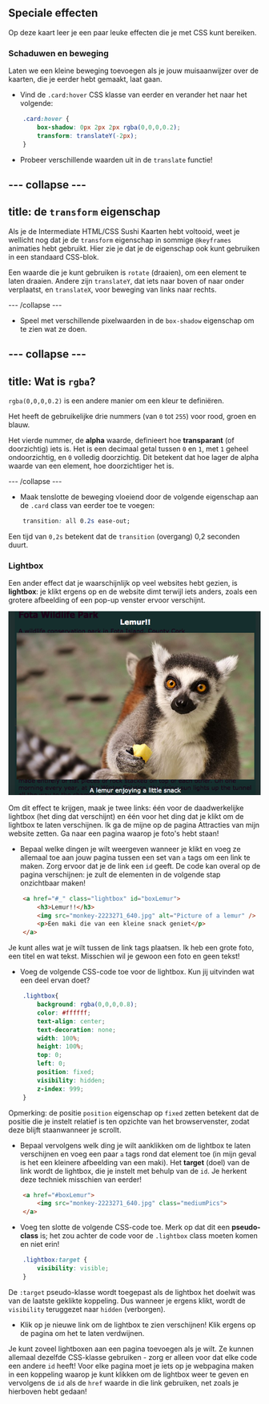 ## Speciale effecten

Op deze kaart leer je een paar leuke effecten die je met CSS kunt bereiken.

### Schaduwen en beweging

Laten we een kleine beweging toevoegen als je jouw muisaanwijzer over de kaarten, die je eerder hebt gemaakt, laat gaan.

+ Vind de `.card:hover` CSS klasse van eerder en verander het naar het volgende:

```css
    .card:hover {
        box-shadow: 0px 2px 2px rgba(0,0,0,0.2); 
        transform: translateY(-2px);
    }
```

+ Probeer verschillende waarden uit in de `translate` functie!

## \--- collapse \---

## title: de `transform` eigenschap

Als je de Intermediate HTML/CSS Sushi Kaarten hebt voltooid, weet je wellicht nog dat je de `transform` eigenschap in sommige `@keyframes` animaties hebt gebruikt. Hier zie je dat je de eigenschap ook kunt gebruiken in een standaard CSS-blok.

Een waarde die je kunt gebruiken is `rotate` (draaien), om een ​​element te laten draaien. Andere zijn `translateY`, dat iets naar boven of naar onder verplaatst, en `translateX`, voor beweging van links naar rechts.

\--- /collapse \---

+ Speel met verschillende pixelwaarden in de `box-shadow` eigenschap om te zien wat ze doen. 

## \--- collapse \---

## title: Wat is `rgba`?

`rgba(0,0,0,0.2)` is een andere manier om een ​​kleur te definiëren.

Het heeft de gebruikelijke drie nummers (van `0` tot `255`) voor rood, groen en blauw.

Het vierde nummer, de **alpha** waarde, definieert hoe **transparant** (of doorzichtig) iets is. Het is een decimaal getal tussen `0` en `1`, met `1` geheel ondoorzichtig, en `0` volledig doorzichtig. Dit betekent dat hoe lager de alpha waarde van een element, hoe doorzichtiger het is.

\--- /collapse \---

+ Maak tenslotte de beweging vloeiend door de volgende eigenschap aan de `.card` class van eerder toe te voegen: 

```css
    transition: all 0.2s ease-out;
```

Een tijd van `0,2s` betekent dat de `transition` (overgang) 0,2 seconden duurt.

### Lightbox

Een ander effect dat je waarschijnlijk op veel websites hebt gezien, is **lightbox**: je klikt ergens op en de website dimt terwijl iets anders, zoals een grotere afbeelding of een pop-up venster ervoor verschijnt.

![Lightbox effect in action](images/lightboxLemur.png)

Om dit effect te krijgen, maak je twee links: één voor de daadwerkelijke lightbox (het ding dat verschijnt) en één voor het ding dat je klikt om de lightbox te laten verschijnen. Ik ga de mijne op de pagina Attracties van mijn website zetten. Ga naar een pagina waarop je foto's hebt staan!

+ Bepaal welke dingen je wilt weergeven wanneer je klikt en voeg ze allemaal toe aan jouw pagina tussen een set van `a` tags om een ​​link te maken. Zorg ervoor dat je de link een `id` geeft. De code kan overal op de pagina verschijnen: je zult de elementen in de volgende stap onzichtbaar maken!

```html
    <a href="#_" class="lightbox" id="boxLemur">
        <h3>Lemur!!</h3>
        <img src="monkey-2223271_640.jpg" alt="Picture of a lemur" />
        <p>Een maki die van een kleine snack geniet</p>
    </a>
```

Je kunt alles wat je wilt tussen de link tags plaatsen. Ik heb een grote foto, een titel en wat tekst. Misschien wil je gewoon een foto en geen tekst!

+ Voeg de volgende CSS-code toe voor de lightbox. Kun jij uitvinden wat een deel ervan doet?

```css
    .lightbox{
        background: rgba(0,0,0,0.8);
        color: #ffffff;
        text-align: center;
        text-decoration: none;
        width: 100%;
        height: 100%;
        top: 0;
        left: 0;
        position: fixed;
        visibility: hidden;
        z-index: 999;
    }
```

Opmerking: de positie `position` eigenschap op `fixed` zetten betekent dat de positie die je instelt relatief is ten opzichte van het browservenster, zodat deze blijft staan ​​wanneer je scrollt.

+ Bepaal vervolgens welk ding je wilt aanklikken om de lightbox te laten verschijnen en voeg een paar `a` tags rond dat element toe (in mijn geval is het een kleinere afbeelding van een maki). Het **target** (doel) van de link wordt de lightbox, die je instelt met behulp van de `id`. Je herkent deze techniek misschien van eerder!

```html
    <a href="#boxLemur">
        <img src="monkey-2223271_640.jpg" class="mediumPics">
    </a>
```

+ Voeg ten slotte de volgende CSS-code toe. Merk op dat dit een **pseudo-class** is; het zou achter de code voor de `.lightbox` class moeten komen en niet erin!

```css
    .lightbox:target {
        visibility: visible;
    }
```

De `:target` pseudo-klasse wordt toegepast als de lightbox het doelwit was van de laatste geklikte koppeling. Dus wanneer je ergens klikt, wordt de `visibility` teruggezet naar `hidden` (verborgen).

+ Klik op je nieuwe link om de lightbox te zien verschijnen! Klik ergens op de pagina om het te laten verdwijnen.

Je kunt zoveel lightboxen aan een pagina toevoegen als je wilt. Ze kunnen allemaal dezelfde CSS-klasse gebruiken - zorg er alleen voor dat elke code een andere `id` heeft! Voor elke pagina moet je iets op je webpagina maken in een koppeling waarop je kunt klikken om de lightbox weer te geven en vervolgens de `id` als de `href` waarde in die link gebruiken, net zoals je hierboven hebt gedaan!